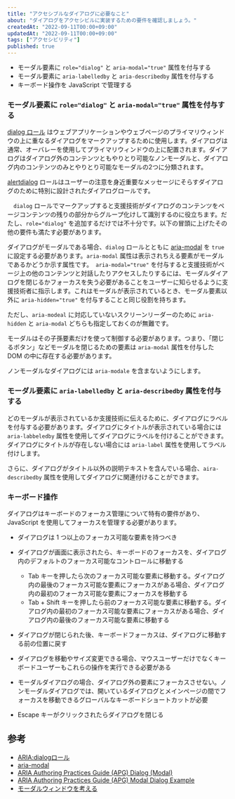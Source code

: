 ```yaml
---
title: "アクセシブルなダイアログに必要なこと"
about: "ダイアログをアクセシビルに実装するための要件を確認しましょう。"
createdAt: "2022-09-11T00:00+09:00"
updatedAt: "2022-09-11T00:00+09:00"
tags: ["アクセシビリティ"]
published: true
---
```

- モーダル要素に `role="dialog"` と `aria-modal="true"` 属性を付与する
- モーダル要素に `aria-labelledby` と `aria-describedby` 属性を付与する
- キーボード操作を JavaScript で管理する

### モーダル要素に `role="dialog"` と `aria-modal="true"` 属性を付与する

[dialog ロール](https://www.w3.org/TR/2009/WD-wai-aria-20091215/roles#dialog) はウェブアプリケーションやウェブページのプライマリウィンドウの上に重なるダイアログをマークアップするために使用します。ダイアログは通常、オーバレーを使用してプライマリウィンドウの上に配置されます。ダイアログはダイアログ外のコンテンツともやりとり可能なノンモーダルと、ダイアログ内のコンテンツのみとやりとり可能なモーダルの2つに分類されます。

[alertdialog](https://w3c.github.io/aria/#alertdialog) ロールはユーザーの注意を身近重要なメッセージにそらすダイアログのために特別に設計されたダイアログロールです。

　`dialog` ロールでマークアップすると支援技術がダイアログのコンテンツをページコンテンツの残りの部分からグループ化けして識別するのに役立ちます。だたし、`role="dialog"` を追加するだけでは不十分です。以下の冒頭に上げたその他の要件も満たす必要があります。

ダイアログがモーダルである場合、`dialog` ロールとともに [aria-modal](https://www.w3.org/WAI/ARIA/apg/patterns/dialogmodal/) を `true` に設定する必要があります。`aria-modal` 属性は表示されちえる要素がモーダルであるかどうか示す属性です。　`aria-modal="true"` を付与すると支援技術がページ上の他のコンテンツと対話したりアクセスしたりするには、モーダルダイアログを閉じるかフォーカスを失う必要があることをユーザーに知らせるように支援技術者に指示します。これはモーダルが表示されているとき、モーダル要素以外に `aria-hidden="true"` を付与することと同じ役割を持ちます。

ただし、`aria-modeal` に対応していないスクリーンリーダーのために `aria-hidden` と `aria-modal` どちらも指定しておくのが無難です。

モーダルはその子孫要素だけを使って制御する必要があります。つまり、「閉じるボタン」などモーダルを閉じるための要素は `aria-modal` 属性を付与した DOM の中に存在する必要があります。

ノンモーダルなダイアログには `aria-modale` を含まないようにします。

### モーダル要素に `aria-labelledby` と `aria-describedby` 属性を付与する

どのモーダルが表示されているか支援技術に伝えるために、ダイアログにラベルを付与する必要があります。ダイアログにタイトルが表示されている場合には `aria-labbeledby` 属性を使用してダイアログにラベルを付けることができます。ダイアログにタイトルが存在しない場合には `aria-label` 属性を使用してラベル付けします。

さらに、ダイアログがタイトル以外の説明テキストを含んでいる場合、`aira-describedby` 属性を使用してダイアログに関連付けることができます。

### キーボード操作

ダイアログはキーボードのフォーカス管理について特有の要件があり、JavaScript を使用してフォーカスを管理する必要があります。

- ダイアログは 1 つ以上のフォーカス可能な要素を持つべき
- ダイアログが画面に表示されたら、キーボードのフォーカスを、ダイアログ内のデフォルトのフォーカス可能なコントロールに移動する
  - Tab キーを押したら次のフォーカス可能な要素に移動する。ダイアログ内の最後のフォーカス可能な要素にフォーカスがある場合、ダイアログ内の最初のフォーカス可能な要素にフォーカスを移動する
  - Tab + Shift キーを押したら前のフォーカス可能な要素に移動する。ダイアログ内の最初のフォーカス可能な要素にフォーカスがある場合、ダイアログ内の最後のフォーカス可能な要素に移動する
- ダイアログが閉じられた後、キーボードフォーカスは、ダイアログに移動する前の位置に戻す
- ダイアログを移動やサイズ変更できる場合、マウスユーザーだけでなくキーボードユーザーもこれらの操作を実行できる必要がある
- モーダルダイアログの場合、ダイアログ外の要素にフォーカスさせない。ノンモーダルダイアログでは、開いているダイアログとメインページの間でフォーカスを移動できるグローバルなキーボードショートカットが必要

- Escape キーがクリックされたらダイアログを閉じる

## 参考

- [ARIA:dialogロール](https://developer.mozilla.org/ja/docs/Web/Accessibility/ARIA/Roles/dialog_role)
- [aria-modal](https://developer.mozilla.org/en-US/docs/Web/Accessibility/ARIA/Attributes/aria-modal)
- [ARIA Authoring Practices Guide (APG) Dialog (Modal)](https://www.w3.org/WAI/ARIA/apg/patterns/dialogmodal/)
- [ARIA Authoring Practices Guide (APG) Modal Dialog Example](https://www.w3.org/WAI/ARIA/apg/example-index/dialog-modal/dialog)
- [モーダルウィンドウを考える](https://accessible-usable.net/2015/07/entry_150706.html)
